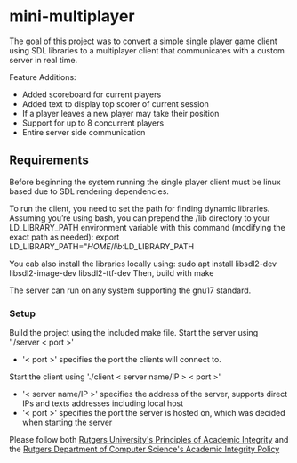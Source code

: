 # mini-multiplayer
The goal of this project was to convert a simple single player game client using SDL libraries to a multiplayer client that communicates with a custom server in real time.

Feature Additions:
- Added scoreboard for current players
- Added text to display top scorer of current session
- If a player leaves a new player may take their position
- Support for up to 8 concurrent players
- Entire server side communication

## Requirements
Before beginning the system running the single player client must be linux based due to SDL rendering dependencies.

To run the client, you need to set the path for finding dynamic libraries. Assuming you’re
using bash, you can prepend the /lib directory to your LD_LIBRARY_PATH environment
variable with this command (modifying the exact path as needed):
export LD_LIBRARY_PATH="$HOME/lib:$LD_LIBRARY_PATH

You cab also install the libraries locally using:
sudo apt install libsdl2-dev libsdl2-image-dev libsdl2-ttf-dev
Then, build with make

The server can run on any system supporting the gnu17 standard.

### Setup
Build the project using the included make file.
Start the server using './server < port >'
- '< port >' specifies the port the clients will connect to.

Start the client using './client < server name/IP > < port >'
- '< server name/IP >' specifies the address of the server, supports direct IPs and texts addresses including local host
- '< port >' specifies the port the server is hosted on, which was decided when starting the server

Please follow both [Rutgers University's Principles of Academic Integrity](http://academicintegrity.rutgers.edu/) and the [Rutgers Department of Computer Science's Academic Integrity Policy](https://www.cs.rutgers.edu/academics/undergraduate/academic-integrity-policy)


